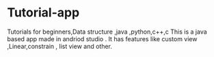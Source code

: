 # Tutorial-app
Tutorials for beginners,Data structure ,java ,python,c++,c
This is a java based app made in andriod studio .
It has features like custom view ,Linear,constrain , list view and other.

